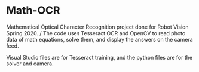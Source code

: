 # Math-OCR

Mathematical Optical Character Recognition project done for Robot Vision Spring 2020. /
The code uses Tesseract OCR and OpenCV to read photo data of math equations, solve them, and display the answers on the camera feed.

Visual Studio files are for Tesseract training, and the python files are for the solver and camera.
